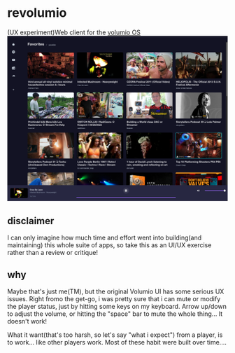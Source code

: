 # revolumio

(UX experiment)Web client for the [volumio OS](https://volumio.com/en/get-started/)
![alt text](https://github.com/fk1blow/revolumio/blob/main/src/assets/screenshot.png)

## disclaimer

I can only imagine how much time and effort went into building(and maintaining) this whole suite
of apps, so take this as an UI/UX exercise rather than a review or critique!

## why

Maybe that's just me(TM), but the original Volumio UI has some serious UX issues.
Right fromo the get-go, i was pretty sure that i can mute or modify the player status,
just by hitting some keys on my keyboard.
Arrow up/down to adjust the volume, or hitting the "space" bar to mute the whole thing...
It doesn't work!

What it want(that's too harsh, so let's say "what i expect") from a player, is to
work... like other players work.
Most of these habit were built over time....
